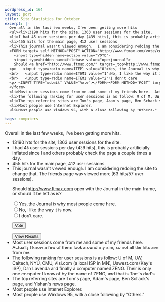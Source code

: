 ```yaml
--- 
wordpress_id: 164
layout: post
title: Site Statistics for October
excerpt: |-
  Overall in the last few weeks, I've been getting more hits.
  <ul><li>13190 hits for the site, 1363 user sessions for the site.
  <li>I had 45 user sessions per day (439 hits), this is probably artificially inflated since I and others probably check the page a couple times a day.
  <li>455 hits for the main page, 412 user sessions
  <li>This journal wasn't viewed enough.  I am considering redoing the site to change that.  The friends page was viewed more (63 hits/57 user sessions).</li>
  <FORM target=_self METHOD="POST" ACTION="http://www.ftmax.com/vote/cgi-bin/survey.cgi">
    <input type=hidden name=action value="VOTE">
    <input type=hidden name=filebase value="openjournal">
    Should <a href="http://www.ftmax.com/" target=_top>http://www.ftmax.com</a> open with the Journal in the main frame, or should it be left as is?
  <p>   <input type=radio name=ITEM1 value="0">Yes, the Journal is why most people come here.
  <br>   <input type=radio name=ITEM1 value="1">No, I like the way it is now.
  <br>   <input type=radio name=ITEM1 value="2">I don't care.
  <p> <INPUT TYPE="submit" VALUE="Vote"></FORM><FORM METHOD="POST" target=_self ACTION="http://www.ftmax.com/vote/cgi-bin/survey.cgi"><input type=hidden name=action value="VIEW"><input type=hidden name=filebase value="openjournal"><INPUT TYPE="submit" VALUE="View Results">
  </form>
  <li>Most user sessions come from me and some of my friends here.  Actually I know a few of them look around my site, so not all the hits are from me.
  <li>The following ranking for user sessions is as follow: U of M, UW, Caltech, NYU, CMU, Visi.com (a local ISP in MN), Uswest.com (Kay's ISP), Dan Lavenda and finally a computer named ZENO.  Their is only one computer I know of by the name of ZENO, and that is Tom's dad's.
  <li>The top referring sites are Tom's page, Adam's page, Ben Schack's page, and Yishan's news page.
  <li>Most people use Internet Explorer.
  <li>Most people use Windows 95, with a close following by "Others."

tags: computers
---
```


Overall in the last few weeks, I've been getting more hits.
<ul><li>13190 hits for the site, 1363 user sessions for the site.
<li>I had 45 user sessions per day (439 hits), this is probably artificially inflated since I and others probably check the page a couple times a day.
<li>455 hits for the main page, 412 user sessions
<li>This journal wasn't viewed enough.  I am considering redoing the site to change that.  The friends page was viewed more (63 hits/57 user sessions).</li>

  Should <a href="http://www.ftmax.com/" target=_top>http://www.ftmax.com</a> open with the Journal in the main frame, or should it be left as is?
<p>   <input type=radio name=ITEM1 value="0">Yes, the Journal is why most people come here.
<br>   <input type=radio name=ITEM1 value="1">No, I like the way it is now.
<br>   <input type=radio name=ITEM1 value="2">I don't care.
<p> <INPUT TYPE="submit" VALUE="Vote"></FORM><FORM METHOD="POST" target=_self ACTION="http://www.ftmax.com/vote/cgi-bin/survey.cgi"><input type=hidden name=action value="VIEW"><input type=hidden name=filebase value="openjournal"><INPUT TYPE="submit" VALUE="View Results">

<li>Most user sessions come from me and some of my friends here.  Actually I know a few of them look around my site, so not all the hits are from me.
<li>The following ranking for user sessions is as follow: U of M, UW, Caltech, NYU, CMU, Visi.com (a local ISP in MN), Uswest.com (Kay's ISP), Dan Lavenda and finally a computer named ZENO.  Their is only one computer I know of by the name of ZENO, and that is Tom's dad's.
<li>The top referring sites are Tom's page, Adam's page, Ben Schack's page, and Yishan's news page.
<li>Most people use Internet Explorer.
<li>Most people use Windows 95, with a close following by "Others."

